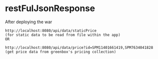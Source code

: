# restFulJsonResponse

After deploying the war
```
http://localhost:8080/api/data/staticPrice
(for static data to be read from file within the app)
OR

http://localhost:8080/api/data/price?id=SPM11401661419,SPM7634041828
(get price data from greenbox's pricing collection)
```
